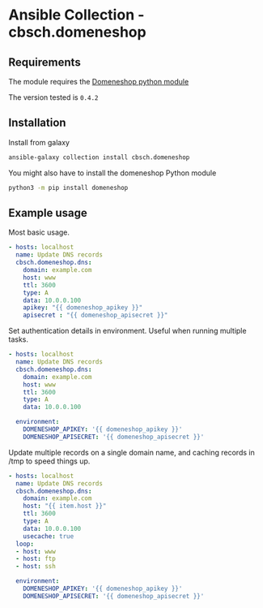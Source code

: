 # Ansible Collection - cbsch.domeneshop

## Requirements

The module requires the [Domeneshop python module](https://pypi.org/project/domeneshop/)

The version tested is `0.4.2`

## Installation

Install from galaxy
```bash
ansible-galaxy collection install cbsch.domeneshop
```

You might also have to install the domeneshop Python module
```bash
python3 -m pip install domeneshop
```

## Example usage

Most basic usage.

```yml
- hosts: localhost
  name: Update DNS records
  cbsch.domeneshop.dns:
    domain: example.com
    host: www
    ttl: 3600
    type: A
    data: 10.0.0.100
    apikey: "{{ domeneshop_apikey }}"
    apisecret : "{{ domeneshop_apisecret }}"
```

Set authentication details in environment. Useful when running multiple tasks.

```yml
- hosts: localhost
  name: Update DNS records
  cbsch.domeneshop.dns:
    domain: example.com
    host: www
    ttl: 3600
    type: A
    data: 10.0.0.100

  environment:
    DOMENESHOP_APIKEY: '{{ domeneshop_apikey }}'
    DOMENESHOP_APISECRET: '{{ domeneshop_apisecret }}'
```

Update multiple records on a single domain name, and caching records in /tmp to speed things up.

```yml
- hosts: localhost
  name: Update DNS records
  cbsch.domeneshop.dns:
    domain: example.com
    host: "{{ item.host }}"
    ttl: 3600
    type: A
    data: 10.0.0.100
    usecache: true
  loop:
  - host: www
  - host: ftp
  - host: ssh

  environment:
    DOMENESHOP_APIKEY: '{{ domeneshop_apikey }}'
    DOMENESHOP_APISECRET: '{{ domeneshop_apisecret }}'
```